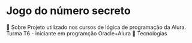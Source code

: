# Jogo do número secreto
🔖 Sobre
Projeto utilizado nos cursos de lógica de programação da Alura. Turma T6 - iniciante em programção Oracle+Alura
🚀 Tecnologias
